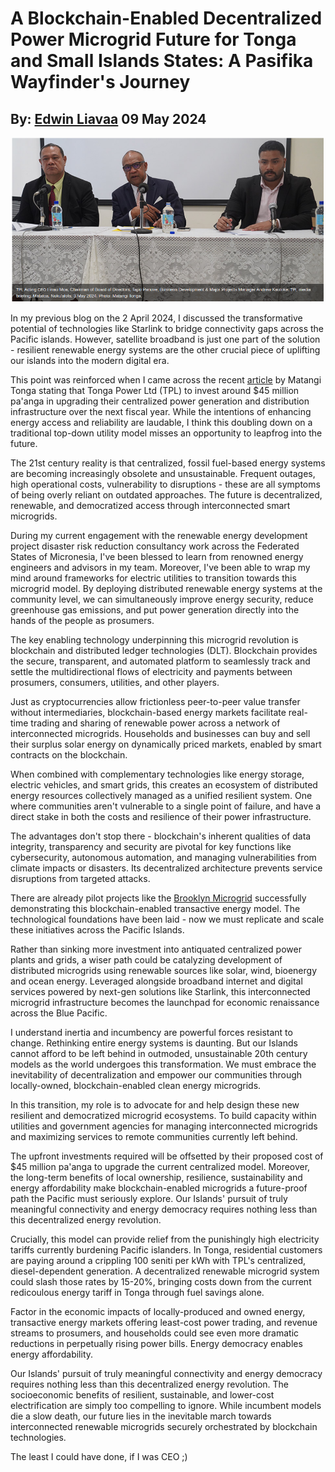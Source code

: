 # A Blockchain-Enabled Decentralized Power Microgrid Future for Tonga and Small Islands States: A Pasifika Wayfinder's Journey
## By: [Edwin Liavaa](https://github.com/EdwinLiavaa) 09 May 2024

<p align="center">
 <img width="500" src="https://github.com/EdwinLiavaa/liavaa.space/blob/main/blog/20240509/pic.png">
</p>

In my previous blog on the 2 April 2024, I discussed the transformative potential of technologies like Starlink to bridge connectivity gaps across the Pacific islands. However, satellite broadband is just one part of the solution - resilient renewable energy systems are the other crucial piece of uplifting our islands into the modern digital era.

This point was reinforced when I came across the recent [article](https://matangitonga.to/2024/05/07/tonga-power-invest-millions-services) by Matangi Tonga stating that Tonga Power Ltd (TPL) to invest around $45 million pa'anga in upgrading their centralized power generation and distribution infrastructure over the next fiscal year. While the intentions of enhancing energy access and reliability are laudable, I think this doubling down on a traditional top-down utility model misses an opportunity to leapfrog into the future.

The 21st century reality is that centralized, fossil fuel-based energy systems are becoming increasingly obsolete and unsustainable. Frequent outages, high operational costs, vulnerability to disruptions - these are all symptoms of being overly reliant on outdated approaches. The future is decentralized, renewable, and democratized access through interconnected smart microgrids.

During my current engagement with the renewable energy development project disaster risk reduction consultancy work across the Federated States of Micronesia, I've been blessed to learn from renowned energy engineers and advisors in my team. Moreover, I've been able to wrap my mind around frameworks for electric utilities to transition towards this microgrid model. By deploying distributed renewable energy systems at the community level, we can simultaneously improve energy security, reduce greenhouse gas emissions, and put power generation directly into the hands of the people as prosumers.

The key enabling technology underpinning this microgrid revolution is blockchain and distributed ledger technologies (DLT). Blockchain provides the secure, transparent, and automated platform to seamlessly track and settle the multidirectional flows of electricity and payments between prosumers, consumers, utilities, and other players.

Just as cryptocurrencies allow frictionless peer-to-peer value transfer without intermediaries, blockchain-based energy markets facilitate real-time trading and sharing of renewable power across a network of interconnected microgrids. Households and businesses can buy and sell their surplus solar energy on dynamically priced markets, enabled by smart contracts on the blockchain.

When combined with complementary technologies like energy storage, electric vehicles, and smart grids, this creates an ecosystem of distributed energy resources collectively managed as a unified resilient system. One where communities aren't vulnerable to a single point of failure, and have a direct stake in both the costs and resilience of their power infrastructure.

The advantages don't stop there - blockchain's inherent qualities of data integrity, transparency and security are pivotal for key functions like cybersecurity, autonomous automation, and managing vulnerabilities from climate impacts or disasters. Its decentralized architecture prevents service disruptions from targeted attacks.

There are already pilot projects like the [Brooklyn Microgrid](https://www.brooklyn.energy/brooklyn-microgrid/) successfully demonstrating this blockchain-enabled transactive energy model. The technological foundations have been laid - now we must replicate and scale these initiatives across the Pacific Islands.

Rather than sinking more investment into antiquated centralized power plants and grids, a wiser path could be catalyzing development of distributed microgrids using renewable sources like solar, wind, bioenergy and ocean energy. Leveraged alongside broadband internet and digital services powered by next-gen solutions like Starlink, this interconnected microgrid infrastructure becomes the launchpad for economic renaissance across the Blue Pacific.

I understand inertia and incumbency are powerful forces resistant to change. Rethinking entire energy systems is daunting. But our Islands cannot afford to be left behind in outmoded, unsustainable 20th century models as the world undergoes this transformation. We must embrace the inevitability of decentralization and empower our communities through locally-owned, blockchain-enabled clean energy microgrids.

In this transition, my role is to advocate for and help design these new resilient and democratized microgrid ecosystems. To build capacity within utilities and government agencies for managing interconnected microgrids and maximizing services to remote communities currently left behind.

The upfront investments required will be offsetted by their proposed cost of $45 million pa'anga to upgrade the current centralized model. Moreover, the long-term benefits of local ownership, resilience, sustainability and energy affordability make blockchain-enabled microgrids a future-proof path the Pacific must seriously explore. Our Islands' pursuit of truly meaningful connectivity and energy democracy requires nothing less than this decentralized energy revolution.

Crucially, this model can provide relief from the punishingly high electricity tariffs currently burdening Pacific islanders. In Tonga, residential customers are paying around a crippling 100 seniti per kWh with TPL's centralized, diesel-dependent generation. A decentralized renewable microgrid system could slash those rates by 15-20%, bringing costs down from the current redicoulous energy tariff in Tonga through fuel savings alone.

Factor in the economic impacts of locally-produced and owned energy, transactive energy markets offering least-cost power trading, and revenue streams to prosumers, and households could see even more dramatic reductions in perpetually rising power bills. Energy democracy enables energy affordability.

Our Islands' pursuit of truly meaningful connectivity and energy democracy requires nothing less than this decentralized energy revolution. The socioeconomic benefits of resilient, sustainable, and lower-cost electrification are simply too compelling to ignore. While incumbent models die a slow death, our future lies in the inevitable march towards interconnected renewable microgrids securely orchestrated by blockchain technologies.

The least I could have done, if I was CEO ;)
